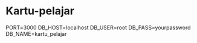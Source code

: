 # Kartu-pelajar
PORT=3000
DB_HOST=localhost
DB_USER=root
DB_PASS=yourpassword
DB_NAME=kartu_pelajar
